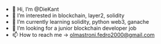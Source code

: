 - 👋 Hi, I’m @DieKant
- 👀 I’m interested in blockchain, layer2, solidity
- 🌱 I’m currently learning solidity, python web3, ganache
- 💞️ I’m looking for a junior blockchain developer job
- 📫 How to reach me -> olmastroni.fedro2000@gmail.com

<!---
DieKant/DieKant is a ✨ special ✨ repository because its `README.md` (this file) appears on your GitHub profile.
You can click the Preview link to take a look at your changes.
--->
